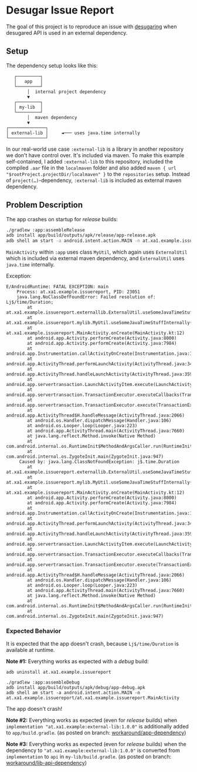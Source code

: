 # Desugar Issue Report

The goal of this project is to reproduce an issue with [desugaring](https://developer.android.com/studio/write/java8-support#library-desugaring) when desugared API is used in an external dependency.

## Setup

The dependency setup looks like this:
```
   ┌─────────┐
   │   app   │
   └─────────┘
        │  internal project dependency
        ▼
   ┌─────────┐
   │ my-lib  │
   └─────────┘
        │  maven dependency
        ▼
┌──────────────┐
│ external-lib │     ◄─── uses java.time internally
└──────────────┘
```

In our real-world use case `:external-lib` is a library in another repository we don't have control over.
It's included via maven.
To make this example self-contained, I added `:external-lib` to this repository, included the compiled `.aar` file in the `localmaven` folder and also added `maven { url "$rootProject.projectDir/localmaven" }` to the `repositories` setup.
Instead of `project(…)`-dependency, `:external-lib` is included as external maven dependency.

## Problem Description

The app crashes on startup for _release_ builds:
```bash
./gradlew :app:assembleRelease
adb install app/build/outputs/apk/release/app-release.apk
adb shell am start -a android.intent.action.MAIN -n at.xa1.example.issuereport/at.xa1.example.issuereport.MainActivity
```

`MainActivity` within `:app` uses class `MyUtil`, which again uses `ExternalUtil` which is included via external maven dependency, and `ExternalUtil` uses `java.time` internally.

Exception:
```
E/AndroidRuntime: FATAL EXCEPTION: main
    Process: at.xa1.example.issuereport, PID: 23051
    java.lang.NoClassDefFoundError: Failed resolution of: Lj$/time/Duration;
        at at.xa1.example.issuereport.externallib.ExternalUtil.useSomeJavaTimeStuffInternally(ExternalUtil.kt:7)
        at at.xa1.example.issuereport.mylib.MyUtil.useSomeJavaTimeStuffInternally(MyUtil.kt:7)
        at at.xa1.example.issuereport.MainActivity.onCreate(MainActivity.kt:12)
        at android.app.Activity.performCreate(Activity.java:8000)
        at android.app.Activity.performCreate(Activity.java:7984)
        at android.app.Instrumentation.callActivityOnCreate(Instrumentation.java:1309)
        at android.app.ActivityThread.performLaunchActivity(ActivityThread.java:3404)
        at android.app.ActivityThread.handleLaunchActivity(ActivityThread.java:3595)
        at android.app.servertransaction.LaunchActivityItem.execute(LaunchActivityItem.java:85)
        at android.app.servertransaction.TransactionExecutor.executeCallbacks(TransactionExecutor.java:135)
        at android.app.servertransaction.TransactionExecutor.execute(TransactionExecutor.java:95)
        at android.app.ActivityThread$H.handleMessage(ActivityThread.java:2066)
        at android.os.Handler.dispatchMessage(Handler.java:106)
        at android.os.Looper.loop(Looper.java:223)
        at android.app.ActivityThread.main(ActivityThread.java:7660)
        at java.lang.reflect.Method.invoke(Native Method)
        at com.android.internal.os.RuntimeInit$MethodAndArgsCaller.run(RuntimeInit.java:592)
        at com.android.internal.os.ZygoteInit.main(ZygoteInit.java:947)
     Caused by: java.lang.ClassNotFoundException: j$.time.Duration
        at at.xa1.example.issuereport.externallib.ExternalUtil.useSomeJavaTimeStuffInternally(ExternalUtil.kt:7)
        at at.xa1.example.issuereport.mylib.MyUtil.useSomeJavaTimeStuffInternally(MyUtil.kt:7)
        at at.xa1.example.issuereport.MainActivity.onCreate(MainActivity.kt:12)
        at android.app.Activity.performCreate(Activity.java:8000)
        at android.app.Activity.performCreate(Activity.java:7984)
        at android.app.Instrumentation.callActivityOnCreate(Instrumentation.java:1309)
        at android.app.ActivityThread.performLaunchActivity(ActivityThread.java:3404)
        at android.app.ActivityThread.handleLaunchActivity(ActivityThread.java:3595)
        at android.app.servertransaction.LaunchActivityItem.execute(LaunchActivityItem.java:85)
        at android.app.servertransaction.TransactionExecutor.executeCallbacks(TransactionExecutor.java:135)
        at android.app.servertransaction.TransactionExecutor.execute(TransactionExecutor.java:95)
        at android.app.ActivityThread$H.handleMessage(ActivityThread.java:2066)
        at android.os.Handler.dispatchMessage(Handler.java:106)
        at android.os.Looper.loop(Looper.java:223)
        at android.app.ActivityThread.main(ActivityThread.java:7660)
        at java.lang.reflect.Method.invoke(Native Method)
        at com.android.internal.os.RuntimeInit$MethodAndArgsCaller.run(RuntimeInit.java:592)
        at com.android.internal.os.ZygoteInit.main(ZygoteInit.java:947)
```

### Expected Behavior

It is expected that the app doesn't crash, because `Lj$/time/Duration` is available at runtime.

**Note #1:** Everything works as expected with a _debug_ build:
```
adb uninstall at.xa1.example.issuereport

./gradlew :app:assembleDebug
adb install app/build/outputs/apk/debug/app-debug.apk
adb shell am start -a android.intent.action.MAIN -n at.xa1.example.issuereport/at.xa1.example.issuereport.MainActivity
```
The app doesn't crash!

**Note #2:** Everything works as expected (even for _release_ builds) when `implementation "at.xa1.example:external-lib:1.0.0"` is additionally added to `app/build.gradle`. (as posted on branch: [workaround/app-dependency](https://github.com/xa17d/desugar-issue-report/compare/workaround/app-dependency))

**Note #3:** Everything works as expected (even for _release_ builds) when the dependency to `"at.xa1.example:external-lib:1.0.0"` is converted from `implementation` to `api` in `my-lib/build.gradle`. (as posted on branch: [workaround/lib-api-dependency](https://github.com/xa17d/desugar-issue-report/compare/workaround/lib-api-dependency))
